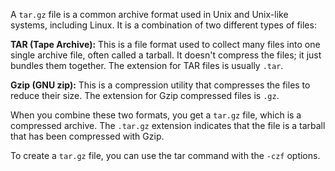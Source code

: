 A ```tar.gz``` file is a common archive format used in Unix and Unix-like systems, including Linux. It is a combination of two different types of files:

**TAR (Tape Archive):** This is a file format used to collect many files into one single archive file, often called a tarball. It doesn't compress the files; it just bundles them together. The extension for TAR files is usually ```.tar```.

**Gzip (GNU zip):** This is a compression utility that compresses the files to reduce their size. The extension for Gzip compressed files is ```.gz```.

When you combine these two formats, you get a ```tar.gz``` file, which is a compressed archive. The ```.tar.gz``` extension indicates that the file is a tarball that has been compressed with Gzip.

To create a ```tar.gz``` file, you can use the tar command with the ```-czf``` options.
